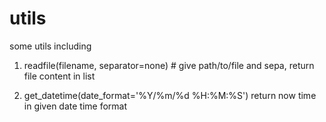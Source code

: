 # utils
some utils including

1. readfile(filename, separator=none)  # give path/to/file and sepa, return file content in list

2. get_datetime(date_format='%Y/%m/%d %H:%M:%S')  return now time in given date time format
